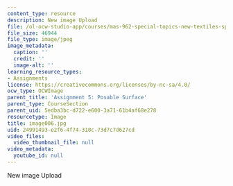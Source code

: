 ```yaml
---
content_type: resource
description: New image Upload
file: /ol-ocw-studio-app/courses/mas-962-special-topics-new-textiles-spring-2010/24991493e2f64f74310c73d7c7d627cd_image006.jpg
file_size: 46944
file_type: image/jpeg
image_metadata:
  caption: ''
  credit: ''
  image-alt: ''
learning_resource_types:
- Assignments
license: https://creativecommons.org/licenses/by-nc-sa/4.0/
ocw_type: OCWImage
parent_title: 'Assignment 5: Posable Surface'
parent_type: CourseSection
parent_uid: 5edba3bc-d722-e600-3a71-61b4af68e278
resourcetype: Image
title: image006.jpg
uid: 24991493-e2f6-4f74-310c-73d7c7d627cd
video_files:
  video_thumbnail_file: null
video_metadata:
  youtube_id: null
---
```

New image Upload
